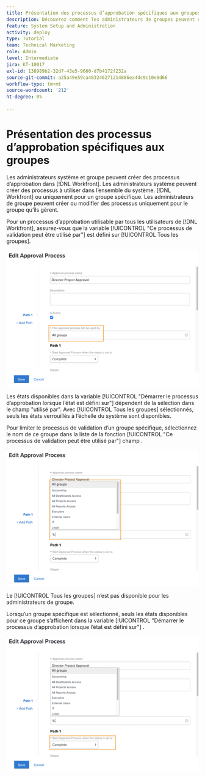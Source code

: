 ```yaml
---
title: Présentation des processus d’approbation spécifiques aux groupes
description: Découvrez comment les administrateurs de groupes peuvent créer ou modifier des processus d’approbation pour les groupes qu’ils gèrent.
feature: System Setup and Administration
activity: deploy
type: Tutorial
team: Technical Marketing
role: Admin
level: Intermediate
jira: KT-10017
exl-id: 138989b2-32d7-43e5-9660-d7b4172f232a
source-git-commit: a25a49e59ca483246271214886ea4dc9c10e8d66
workflow-type: tm+mt
source-wordcount: '212'
ht-degree: 0%

---
```


# Présentation des processus d’approbation spécifiques aux groupes

Les administrateurs système et groupe peuvent créer des processus d’approbation dans [!DNL Workfront]. Les administrateurs système peuvent créer des processus à utiliser dans l’ensemble du système. [!DNL Workfront] ou uniquement pour un groupe spécifique. Les administrateurs de groupe peuvent créer ou modifier des processus uniquement pour le groupe qu’ils gèrent.

Pour un processus d’approbation utilisable par tous les utilisateurs de [!DNL Workfront], assurez-vous que la variable [!UICONTROL &quot;Ce processus de validation peut être utilisé par&quot;] est défini sur [!UICONTROL Tous les groupes].

![[!UICONTROL Modifier le processus d’approbation] fenêtre avec champ de groupe surligné](assets/admin-fund-approval-processes-1.png)

Les états disponibles dans la variable [!UICONTROL &quot;Démarrer le processus d’approbation lorsque l’état est défini sur&quot;] dépendent de la sélection dans le champ &quot;utilisé par&quot;. Avec [!UICONTROL Tous les groupes] sélectionnés, seuls les états verrouillés à l’échelle du système sont disponibles.

Pour limiter le processus de validation d’un groupe spécifique, sélectionnez le nom de ce groupe dans la liste de la fonction [!UICONTROL &quot;Ce processus de validation peut être utilisé par&quot;] champ .

![[!UICONTROL Modifier le processus d’approbation] fenêtre avec champ de groupe développé](assets/admin-fund-approval-processes-2.png)

Le [!UICONTROL Tous les groupes] n’est pas disponible pour les administrateurs de groupe.

Lorsqu’un groupe spécifique est sélectionné, seuls les états disponibles pour ce groupe s’affichent dans la variable [!UICONTROL &quot;Démarrer le processus d’approbation lorsque l’état est défini sur&quot;] .

![[!UICONTROL Modifier le processus d’approbation] fenêtre avec champ d’état en surbrillance](assets/admin-fund-approval-processes-3.png)

